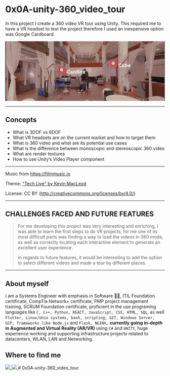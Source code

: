 # 0x0A-unity-360_video_tour

In this project I create a 360 video VR tour using Unity. This required me to have a VR headset to test the project therefore I used an inexpensive option was Google Cardboard.

![image](https://raw.githubusercontent.com/mateo-a/0x0A-unity-360_video_tour/main/test.gif)

---
## Concepts
- What is 3DOF vs 6DOF
- What VR headsets are on the current market and how to target them
- What is 360 video and what are its potential use cases
- What is the difference between monoscopic and stereoscopic 360 video
- What are render textures
- How to use Unity’s Video Player component

---
Music from <https://filmmusic.io>

Theme: ["Tech Live" by Kevin MacLeod](https://incompetech.com)

License: CC BY (http://creativecommons.org/licenses/by/4.0/)

---
## CHALLENGES FACED AND FUTURE FEATURES
> For me developing this project was very interesting and enriching, I was able to learn the first steps to do VR projects, for me one of its most difficult parts was finding a way to load the videos in 360 mode, as well as correctly locating each interactive element to generate an excellent user experience.
>
> In regards to future features, it would be interesting to add the option to select different videos and made a tour by different places.
---
## About myself
I am a Systems Engineer with emphasis in Software :man_technologist:, ITIL Foundation certificate, CompTia Network+ certificate, PMP project management training, SCRUM Foundation certificate, proficient in the use programing languages like `C, C++, Python, REACT, JavaScript, CSS, HTML, SQL`, as well `Flutter, Linux/Unix systems, bash, scripting, GIT, Windows Server, GCP, frameworks like Node.js` and `Flask, NGINX,` **currently going in-depth in Augmented and Virtual Reality (AR/VR)** using `C#` and `UNITY`, huge experience working and supporting infrastructure projects related to datacenters, WLAN, LAN and Networking.

## Where to find me
<a href="https://www.linkedin.com/in/john-alexander-urrego/">
  <img src="https://img.shields.io/badge/linkedin-%230077B5.svg?&style=for-the-badge&logo=linkedin&logoColor=white" />
</a>
<a href="https://twitter.com/mateo_a">
  <img src="https://img.shields.io/badge/Twitter-1DA1F2?style=for-the-badge&logo=twitter&logoColor=white" />        
</a>
# 0x0A-unity-360_video_tour
